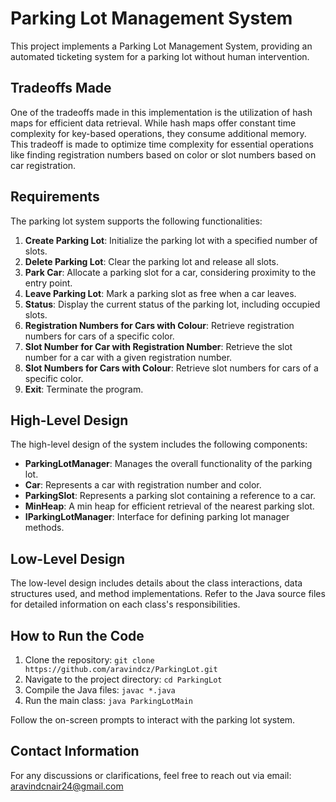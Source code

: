 # Parking Lot Management System

This project implements a Parking Lot Management System, providing an automated ticketing system for a parking lot without human intervention.

## Tradeoffs Made

One of the tradeoffs made in this implementation is the utilization of hash maps for efficient data retrieval. While hash maps offer constant time complexity for key-based operations, they consume additional memory. This tradeoff is made to optimize time complexity for essential operations like finding registration numbers based on color or slot numbers based on car registration.

## Requirements

The parking lot system supports the following functionalities:

1. **Create Parking Lot**: Initialize the parking lot with a specified number of slots.
2. **Delete Parking Lot**: Clear the parking lot and release all slots.
3. **Park Car**: Allocate a parking slot for a car, considering proximity to the entry point.
4. **Leave Parking Lot**: Mark a parking slot as free when a car leaves.
5. **Status**: Display the current status of the parking lot, including occupied slots.
6. **Registration Numbers for Cars with Colour**: Retrieve registration numbers for cars of a specific color.
7. **Slot Number for Car with Registration Number**: Retrieve the slot number for a car with a given registration number.
8. **Slot Numbers for Cars with Colour**: Retrieve slot numbers for cars of a specific color.
9. **Exit**: Terminate the program.

## High-Level Design

The high-level design of the system includes the following components:

- **ParkingLotManager**: Manages the overall functionality of the parking lot.
- **Car**: Represents a car with registration number and color.
- **ParkingSlot**: Represents a parking slot containing a reference to a car.
- **MinHeap**: A min heap for efficient retrieval of the nearest parking slot.
- **IParkingLotManager**: Interface for defining parking lot manager methods.

## Low-Level Design

The low-level design includes details about the class interactions, data structures used, and method implementations. Refer to the Java source files for detailed information on each class's responsibilities.

## How to Run the Code

1. Clone the repository: `git clone https://github.com/aravindcz/ParkingLot.git`
2. Navigate to the project directory: `cd ParkingLot`
3. Compile the Java files: `javac *.java`
4. Run the main class: `java ParkingLotMain`

Follow the on-screen prompts to interact with the parking lot system.

## Contact Information

For any discussions or clarifications, feel free to reach out via email: aravindcnair24@gmail.com
